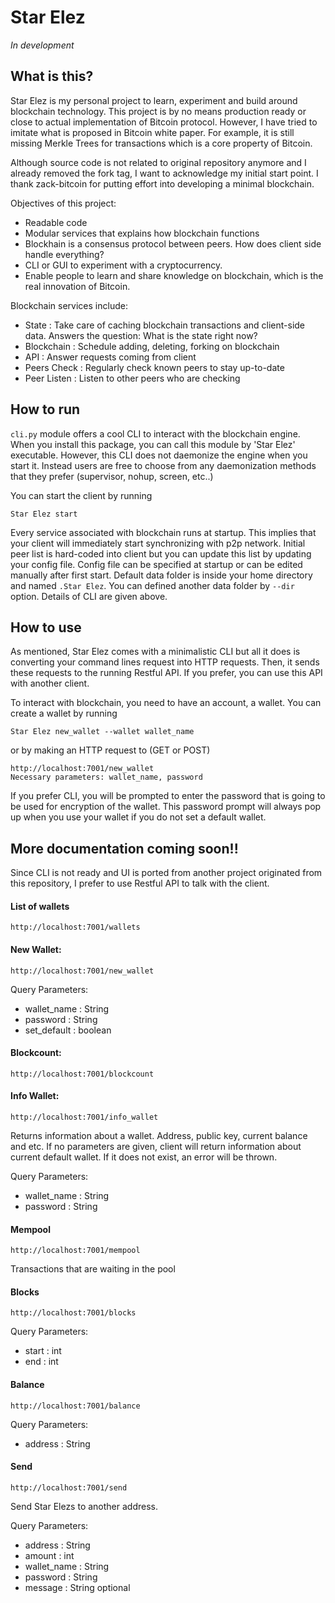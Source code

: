 Star Elez
=============

*In development*



## What is this?

Star Elez is my personal project to learn, experiment and build around blockchain technology. This project is by no means production ready or close to actual implementation of Bitcoin protocol.
However, I have tried to imitate what is proposed in Bitcoin white paper. For example, it is still missing Merkle Trees for transactions which is a core property of Bitcoin.

Although source code is not related to original repository anymore and I already removed the fork tag, I want to acknowledge my initial start point. I thank zack-bitcoin for putting effort into
developing a minimal blockchain.

Objectives of this project:
- Readable code
- Modular services that explains how blockchain functions
- Blockhain is a consensus protocol between peers. How does client side handle everything?
- CLI or GUI to experiment with a cryptocurrency.
- Enable people to learn and share knowledge on blockchain, which is the real innovation of Bitcoin.

Blockchain services include:

- State : Take care of caching blockchain transactions and client-side data. Answers the question: What is the state right now?
- Blockchain : Schedule adding, deleting, forking on blockchain
- API : Answer requests coming from client
- Peers Check : Regularly check known peers to stay up-to-date
- Peer Listen : Listen to other peers who are checking

## How to run

```cli.py``` module offers a cool CLI to interact with the blockchain engine. When you install this package, you can call this module by 'Star Elez' executable.
However, this CLI does not daemonize the engine when you start it. Instead users are free to choose from any daemonization methods that they
prefer (supervisor, nohup, screen, etc..)

You can start the client by running

```
Star Elez start
```

Every service associated with blockchain runs at startup. This implies that your client will immediately start synchronizing with p2p network.
Initial peer list is hard-coded into client but you can update this list by updating your config file. Config file can be specified at startup or can be edited manually after first start.
Default data folder is inside your home directory and named ```.Star Elez```. You can defined another data folder by ```--dir``` option. Details of CLI are given above.

## How to use

As mentioned, Star Elez comes with a minimalistic CLI but all it does is converting your command lines request into HTTP requests. Then, it sends these requests
to the running Restful API. If you prefer, you can use this API with another client.

To interact with blockchain, you need to have an account, a wallet. You can create a wallet by running
```
Star Elez new_wallet --wallet wallet_name
```

or by making an HTTP request to (GET or POST)

```
http://localhost:7001/new_wallet
Necessary parameters: wallet_name, password
```

If you prefer CLI, you will be prompted to enter the password that is going to be used for encryption of the wallet. This password prompt will always pop up when you use your wallet if you do not set a default wallet.

## More documentation coming soon!!

Since CLI is not ready and UI is ported from another project originated from this repository, I prefer to use Restful API to talk with the client.

#### List of wallets
```http://localhost:7001/wallets```

#### New Wallet:
```http://localhost:7001/new_wallet```

Query Parameters:
- wallet_name : String
- password : String
- set_default : boolean <Set this wallet as default upon creation>

#### Blockcount:
```http://localhost:7001/blockcount```

#### Info Wallet:
```http://localhost:7001/info_wallet```

Returns information about a wallet. Address, public key, current balance and etc. If no parameters are given, client will return information about current default wallet. If it does not exist, an error will be thrown.

Query Parameters:
- wallet_name : String
- password : String

#### Mempool
```http://localhost:7001/mempool```

Transactions that are waiting in the pool

#### Blocks
```http://localhost:7001/blocks```

Query Parameters:
- start : int
- end : int

#### Balance
```http://localhost:7001/balance```

Query Parameters:
- address : String

#### Send
```http://localhost:7001/send```

Send Star Elezs to another address.

Query Parameters:
- address : String
- amount : int
- wallet_name : String
- password : String
- message : String optional
